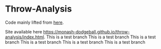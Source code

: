# Throw-Analysis
Code mainly lifted from [here](https://github.com/tensorflow/tfjs-models/tree/master/pose-detection/demos).

Site available here https://monash-dodgeball.github.io/throw-analysis/index.html.
This is a test branch
This is a test branch
This is a test branch
This is a test branch
This is a test branch
This is a test branch
